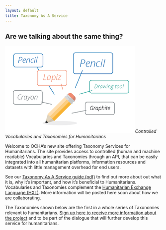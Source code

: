 ```yaml
---
layout: default
title: Taxonomy As A Service
---
```


Are we talking about the same thing?
------------------------------------
![Image showing different words for pencil](/assets/images/pencil-image.png)*Controlled Vocabularies and Taxonomies for Humanitarians*

 Welcome to OCHA’s new site offering Taxonomy Services for Humanitarians.  The site provides access to controlled (human and machine readable) Vocabularies and Taxonomies through an API, that can be easily integrated into all humanitarian platforms, information resources and datasets with little management overhead for end users.

See our [Taxonomy As A Service guide (pdf)](/assets/files/taas-one-pager.pdf) to find out more about out what it is, why it’s important, and how it’s beneficial to Humanitarians. Vocabularies and Taxonomies complement the [Humanitarian Exchange Language (HXL)](http://hxlstandard.org/). More information will be posted here soon about how we are collaborating.

The Taxonomies shown below are the first in a whole series of Taxonomies relevant to humanitarians.  [Sign up here to receive more information about the project](subscribe) and to be part of the dialogue that will further develop this service for humanitarians.

